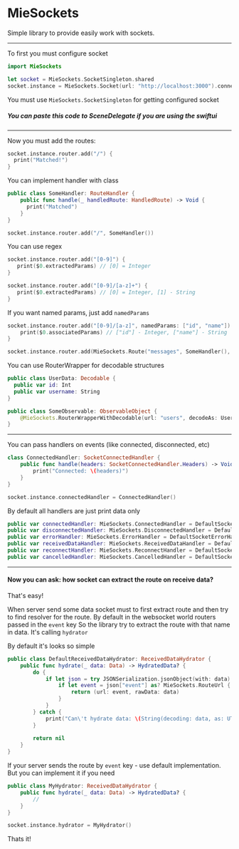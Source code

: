# MieSockets

Simple library to provide easily work with sockets.

-----------

To first you must configure socket

```swift
import MieSockets

let socket = MieSockets.SocketSingleton.shared
socket.instance = MieSockets.Socket(url: "http://localhost:3000").connect()
```
You must use `MieSockets.SocketSingleton` for getting configured socket
##### You can paste this code to SceneDelegate if you are using the swiftui

------------
Now you must add the routes:
```swift
socket.instance.router.add("/") {
  print("Matched!")
}
```
You can implement handler with class 
```swift
public class SomeHandler: RouteHandler {
	public func handle(_ handledRoute: HandledRoute) -> Void {
	  print("Matched")
	}
}

socket.instance.router.add("/", SomeHandler())
```

You can use regex
```swift
socket.instance.router.add("[0-9]") {
   print($0.extractedParams) // [0] = Integer
}

socket.instance.router.add("[0-9]/[a-z]+") {
   print($0.extractedParams) // [0] = Integer, [1] - String
}
```

If you want named params, just add `namedParams` 
```swift
socket.instance.router.add("[0-9]/[a-z]", namedParams: ["id", "name"]) {
	print($0.associatedParams) // ["id"] - Integer, ["name"] - String
}
```
```swift
socket.instance.router.add(MieSockets.Route("messages", SomeHandler(), ["id"]))
```
You can use RouterWrapper for decodable structures 
```swift
public class UserData: Decodable {
  public var id: Int
  public var username: String
}

public class SomeObservable: ObservableObject {
	@MieSockets.RouterWrapperWithDecodable(url: "users", decodeAs: UserData.self) public var user: User?
}
```

--------
You can pass handlers on events (like connected, disconnected, etc)
```swift
class ConnectedHandler: SocketConnectedHandler {
	public func handle(headers: SocketConnectedHandler.Headers) -> Void {
		print("Connected: \(headers)")
	}
}

socket.instance.connectedHandler = ConnectedHandler()
```
By default all handlers are just print data only
```swift
public var connectedHandler: MieSockets.ConnectedHandler = DefaultSocketConnectedHandler()
public var disconnectedHandler: MieSockets.DisconnectedHandler = DefaultSocketDisconnectedHandler()
public var errorHandler: MieSockets.ErrorHandler = DefaultSocketErrorHandler()
public var receivedDataHandler: MieSockets.ReceivedDataHandler = DefaultSocketReceivedDataHandler()
public var reconnectHandler: MieSockets.ReconnectHandler = DefaultSocketReconnectHandler()
public var cancelledHandler: MieSockets.CancelledHandler = DefaultSocketCancelledHandler()
```

-------

#### Now you can ask: how socket can extract the route on receive data?
That's easy!

When server send some data socket must to first extract route and then try to find resolver for the route. By default in the websocket world routers passed in the `event` key
So the library try to extract the route with that name in data.
It's calling `hydrator`

By default it's looks so simple
```swift
public class DefaultReceivedDataHydrator: ReceivedDataHydrator {
	public func hydrate(_ data: Data) -> HydratedData? {
		do {
			if let json = try JSONSerialization.jsonObject(with: data) as? [String: Any] {
				if let event = json["event"] as? MieSockets.RouteUrl {
					return (url: event, rawData: data)
				}
			}
		} catch {
			print("Can\'t hydrate data: \(String(decoding: data, as: UTF8.self))  \(error)")
		}
		
		return nil
	}
}
```
If your server sends the route by `event` key - use default implementation. But you can implement it if you need

```swift
public class MyHydrator: ReceivedDataHydrator {
	public func hydrate(_ data: Data) -> HydratedData? {
		//
	}
}

socket.instance.hydrator = MyHydrator()
```
Thats it!
